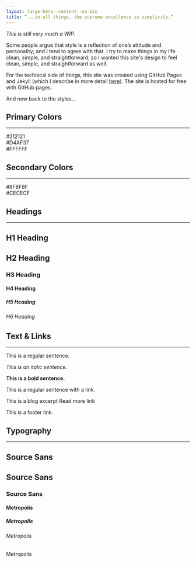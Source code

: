 ```yaml
---
layout: large-hero--content--no-bio
title: “...in all things, the supreme excellence is simplicity.”
---
```


<div class="margin-bottom-50">
  <p><em>This is still very much a WIP.</em></p>
  <p>Some people argue that style is a reflection of one’s attitude and personality; and I tend to agree with that. I try to make things in my life clean, simple, and straightforward; so I wanted this site's design to feel clean, simple, and straightforward as well.</p>
  <p>For the technical side of things, this site was created using GitHub Pages and Jekyll (which I describe in more detail <a href="/new-jekyll-site">here</a>). The site is hosted for free with GitHub pages.</p>
  <p>And now back to the styles...</p>
</div>

<div class="margin-bottom-70">
  <h2>Primary Colors</h2>
  <hr class="tofu-horizontal-rule--content-heading">
  <div class="tofu-color-block__holder margin-bottom-50">
    <div class="tofu-color-block darkerGray">#212121</div>
    <div class="tofu-color-block gold">#D4AF37</div>
    <div class="tofu-color-block white">#FFFFFF</div>
  </div>
</div>
<div class="margin-bottom-70">
  <h2>Secondary Colors</h2>
  <hr class="tofu-horizontal-rule--content-heading">
  <div class="tofu-color-block__holder">
    <div class="tofu-color-block mediumGray">#8F8F8F</div>
    <div class="tofu-color-block lightestGray">#CECECF</div>
  </div>
</div>
<div class="margin-bottom-70">
  <h2>Headings</h2>
  <hr class="tofu-horizontal-rule--content-heading">
  <div class="tofu-hero__title">
    <h2 class="tofu-title--primary">H1 Heading</h2>
  </div>
  <h2>H2 Heading</h2>
  <h3>H3 Heading</h3>
  <h4>H4 Heading</h4>
  <h5>H5 Heading</h5>
  <h6>H6 Heading</h6>
</div>
<div class="margin-bottom-70">
  <h2>Text & Links</h2>
  <hr class="tofu-horizontal-rule--content-heading">
  <p>This is a regular sentence.</p>
  <p><em>This is an italic sentence.</em></p>
  <p><strong>This is a bold sentence.</strong></p>
  <p>This is a regular sentence with <a>a link</a>.</p>
  <p>This is a blog excerpt <a class="read-more">Read more link<span class="tofu-link-arrow right"></span></a></p>
  <p>This is a <a class="tofu-footer__socials__item">footer link</a>.</p>
</div>
<div>
  <h2>Typography</h2>
  <hr class="tofu-horizontal-rule--content-heading">
  <div class="tofu-hero__title">
    <h2 class="tofu-title--primary">Source Sans</h2>
  </div>
  <h2>Source Sans</h2>
  <h3>Source Sans</h3>
  <h4>Metropolis</h4>
  <h5>Metropolis</h5>
  <h6>Metropolis</h6>
  <p>Metropolis</p>
</div>
